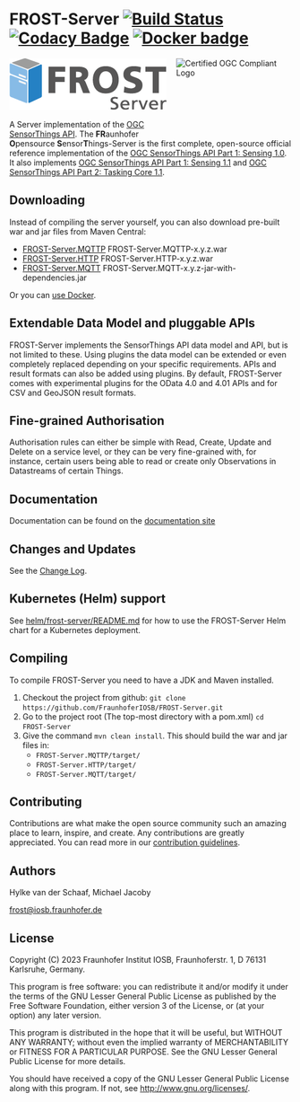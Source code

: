 # FROST-Server [![Build Status](https://github.com/FraunhoferIOSB/FROST-Server/workflows/Maven%20Build/badge.svg)](https://github.com/FraunhoferIOSB/FROST-Server/actions) [![Codacy Badge](https://api.codacy.com/project/badge/Grade/da22d7347eb7450a955274916ed2d336)](https://www.codacy.com/gh/FraunhoferIOSB/FROST-Server?utm_source=github.com&amp;utm_medium=referral&amp;utm_content=FraunhoferIOSB/FROST-Server&amp;utm_campaign=Badge_Grade) [![Docker badge](https://img.shields.io/docker/pulls/fraunhoferiosb/frost-server.svg)](https://hub.docker.com/r/fraunhoferiosb/frost-server/)

![FROST-Server Logo](https://raw.githubusercontent.com/FraunhoferIOSB/FROST-Server/v2.x/docs/images/FROST-Server-darkgrey.png)
<a href="https://www.ogc.org/resource/products/details/?pid=1751"><img align="right" src="https://portal.ogc.org/public_ogc/compliance/OGC_Certified_Badge.png" alt="Certified OGC Compliant Logo" width="206" height="130"/></a>

A Server implementation of the [OGC SensorThings API](https://github.com/opengeospatial/sensorthings). The **FR**aunhofer **O**pensource **S**ensor**T**hings-Server
is the first complete, open-source official reference implementation of the [OGC SensorThings API Part 1: Sensing 1.0](https://docs.ogc.org/is/15-078r6/15-078r6.html). It also implements [OGC SensorThings API Part 1: Sensing 1.1](https://docs.ogc.org/is/18-088/18-088.html) and [OGC SensorThings API Part 2: Tasking Core 1.1](https://docs.ogc.org/is/17-079r1/17-079r1.html).


## Downloading

Instead of compiling the server yourself, you can also download pre-built war and jar files from Maven Central:
* [FROST-Server.MQTTP](https://repo1.maven.org/maven2/de/fraunhofer/iosb/ilt/FROST-Server/FROST-Server.MQTTP/) FROST-Server.MQTTP-x.y.z.war
* [FROST-Server.HTTP](https://repo1.maven.org/maven2/de/fraunhofer/iosb/ilt/FROST-Server/FROST-Server.HTTP/) FROST-Server.HTTP-x.y.z.war
* [FROST-Server.MQTT](https://repo1.maven.org/maven2/de/fraunhofer/iosb/ilt/FROST-Server/FROST-Server.MQTT/) FROST-Server.MQTT-x.y.z-jar-with-dependencies.jar

Or you can [use Docker](https://fraunhoferiosb.github.io/FROST-Server/deployment/docker.html).


## Extendable Data Model and pluggable APIs

FROST-Server implements the SensorThings API data model and API, but is not limited to these.
Using plugins the data model can be extended or even completely replaced depending on your specific requirements.
APIs and result formats can also be added using plugins.
By default, FROST-Server comes with experimental plugins for the OData 4.0 and 4.01 APIs and for CSV and GeoJSON result formats.


## Fine-grained Authorisation

Authorisation rules can either be simple with Read, Create, Update and Delete on a service level,
or they can be very fine-grained with, for instance, certain users being able to read or create only Observations in Datastreams of certain Things.


## Documentation

Documentation can be found on the [documentation site](https://fraunhoferiosb.github.io/FROST-Server/)


## Changes and Updates

See the [Change Log](CHANGELOG.md).


## Kubernetes (Helm) support

See [helm/frost-server/README.md](helm/frost-server/README.md) for how to use the FROST-Server Helm chart for a Kubernetes deployment.


## Compiling

To compile FROST-Server you need to have a JDK and Maven installed.

1. Checkout the project from github: `git clone https://github.com/FraunhoferIOSB/FROST-Server.git`
2. Go to the project root (The top-most directory with a pom.xml) `cd FROST-Server`
3. Give the command `mvn clean install`. This should build the war and jar files in:
   * `FROST-Server.MQTTP/target/`
   * `FROST-Server.HTTP/target/`
   * `FROST-Server.MQTT/target/`


## Contributing

Contributions are what make the open source community such an amazing place to learn, inspire, and create.
Any contributions are greatly appreciated.
You can read more in our [contribution guidelines](CONTRIBUTING.md).


## Authors

Hylke van der Schaaf, 
Michael Jacoby

frost@iosb.fraunhofer.de


## License

Copyright (C) 2023 Fraunhofer Institut IOSB, Fraunhoferstr. 1, D 76131
Karlsruhe, Germany.

This program is free software: you can redistribute it and/or modify
it under the terms of the GNU Lesser General Public License as published by
the Free Software Foundation, either version 3 of the License, or
(at your option) any later version.

This program is distributed in the hope that it will be useful,
but WITHOUT ANY WARRANTY; without even the implied warranty of
MERCHANTABILITY or FITNESS FOR A PARTICULAR PURPOSE.  See the
GNU Lesser General Public License for more details.

You should have received a copy of the GNU Lesser General Public License
along with this program.  If not, see <http://www.gnu.org/licenses/>.

